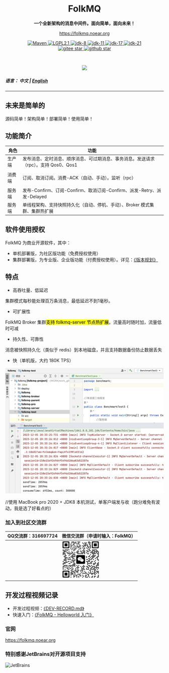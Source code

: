 <h1 align="center" style="text-align:center;">
  FolkMQ
</h1>
<p align="center">
	<strong>一个全新架构的消息中间件。面向简单，面向未来！</strong>
</p>

<p align="center">
	<a href="https://folkmq.noear.org/">https://folkmq.noear.org</a>
</p>


<p align="center">
    <a target="_blank" href="https://search.maven.org/artifact/org.noear/folkmq">
        <img src="https://img.shields.io/maven-central/v/org.noear/folkmq.svg?label=Maven%20Central" alt="Maven" />
    </a>
    <a target="_blank" href="LICENSE">
		<img src="https://img.shields.io/:license-LGPL2.1-blue.svg" alt="LGPL2.1" />
	</a>
   <a target="_blank" href="https://www.oracle.com/java/technologies/javase/javase-jdk8-downloads.html">
		<img src="https://img.shields.io/badge/JDK-8-green.svg" alt="jdk-8" />
	</a>
    <a target="_blank" href="https://www.oracle.com/java/technologies/javase/jdk11-archive-downloads.html">
		<img src="https://img.shields.io/badge/JDK-11-green.svg" alt="jdk-11" />
	</a>
    <a target="_blank" href="https://www.oracle.com/java/technologies/javase/jdk17-archive-downloads.html">
		<img src="https://img.shields.io/badge/JDK-17-green.svg" alt="jdk-17" />
	</a>
    <a target="_blank" href="https://www.oracle.com/java/technologies/javase/jdk21-archive-downloads.html">
		<img src="https://img.shields.io/badge/JDK-21-green.svg" alt="jdk-21" />
	</a>
    <br />
    <a target="_blank" href='https://gitee.com/noear/folkmq/stargazers'>
        <img src='https://gitee.com/noear/folkmq/badge/star.svg' alt='gitee star'/>
    </a>
    <a target="_blank" href='https://github.com/noear/folkmq/stargazers'>
        <img src="https://img.shields.io/github/stars/noear/folkmq.svg?logo=github" alt="github star"/>
    </a>
</p>

<br/>
<p align="center">
	<a href="https://jq.qq.com/?_wv=1027&k=kjB5JNiC">
	<img src="https://img.shields.io/badge/QQ交流群-870505482-orange"/></a>
</p>

##### 语言： 中文 | [English](README.md)

<hr />

## 未来是简单的

源码简单！架构简单！部署简单！使用简单！

## 功能简介

| 角色  | 功能                                                     | 
|-----|--------------------------------------------------------|
| 生产端 | 发布消息、定时消息、顺序消息、可过期消息、事务消息。发送请求（rpc）。支持 Qos0、Qos1       |
|     |                                                        |  
| 消费端 | 订阅、取消订阅。消费-ACK（自动、手动）。监听（rpc）                          |    
|     |                                                        |    
| 服务端 | 发布-Confirm、订阅-Confirm、取消订阅-Confirm、派发-Retry、派发-Delayed | 
| 服务端 | 单线程架构、支持快照持久化（自动、停机、手动）、Broker 模式集群、集群热扩展              |   



## 软件使用授权

FolkMQ 为商业开源软件，其中：

* 单机部署版，为社区版功能（免费授权使用）
* 集群部署版，为专业版、企业版功能（付费授权使用）。详见：[《版本规划》](https://folkmq.noear.org/article/edition)


## 特点


* 高吞吐量、低延迟

集群模式每秒能处理百万条消息，最低延迟不到1毫秒。

* 可扩展性

FolkMQ Broker 集群<mark>支持 folkmq-server 节点热扩展</mark>。流量高时随时加，流量低时可减

* 持久性、可靠性

消息被快照持久化（类似于 redis）到本地磁盘，并且支持数据备份防止数据丢失


* 快（单机版，大约 180K TPS）

<img src="DEV-TEST.png" width="600" />

//使用 MacBook pro 2020 + JDK8 本机测试，单客户端发与收（跑分难免有波动，我是选了好看点的）

### 加入到社区交流群

| QQ交流群：316697724                       | 微信交流群（申请时输入：FolkMQ）          |
|---------------------------|----------------------------------------|
|        | <img src="group_wx.png" width="120" /> 



## 开发过程视频记录

* 开发过程视频：[《DEV-RECORD.md》](DEV-RECORD.md)
* 快速入门：[《FolkMQ - Helloworld 入门》](https://www.bilibili.com/video/BV1Yj411L7fB/)

### 官网

https://folkmq.noear.org

### 特别感谢JetBrains对开源项目支持

<a href="https://jb.gg/OpenSourceSupport">
  <img src="https://user-images.githubusercontent.com/8643542/160519107-199319dc-e1cf-4079-94b7-01b6b8d23aa6.png" align="left" height="100" width="100"  alt="JetBrains">
</a>

